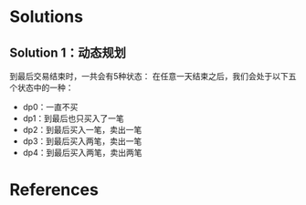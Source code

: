 # Solutions

## Solution 1：动态规划
到最后交易结束时，一共会有5种状态：
在任意一天结束之后，我们会处于以下五个状态中的一种：
- dp0：一直不买
- dp1：到最后也只买入了一笔
- dp2：到最后买入一笔，卖出一笔
- dp3：到最后买入两笔，卖出一笔
- dp4：到最后买入两笔，卖出两笔


# References
